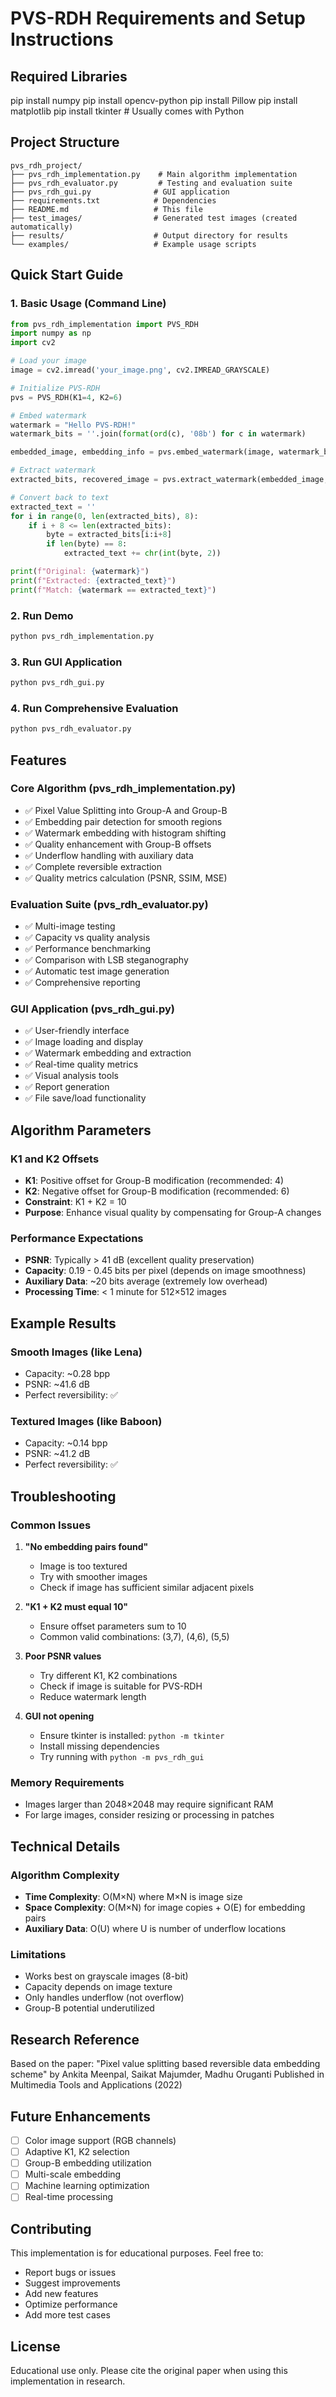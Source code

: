 # PVS-RDH Requirements and Setup Instructions

## Required Libraries
pip install numpy
pip install opencv-python
pip install Pillow
pip install matplotlib
pip install tkinter  # Usually comes with Python

## Project Structure
```
pvs_rdh_project/
├── pvs_rdh_implementation.py    # Main algorithm implementation
├── pvs_rdh_evaluator.py         # Testing and evaluation suite
├── pvs_rdh_gui.py              # GUI application
├── requirements.txt            # Dependencies
├── README.md                   # This file
├── test_images/                # Generated test images (created automatically)
├── results/                    # Output directory for results
└── examples/                   # Example usage scripts
```

## Quick Start Guide

### 1. Basic Usage (Command Line)
```python
from pvs_rdh_implementation import PVS_RDH
import numpy as np
import cv2

# Load your image
image = cv2.imread('your_image.png', cv2.IMREAD_GRAYSCALE)

# Initialize PVS-RDH
pvs = PVS_RDH(K1=4, K2=6)

# Embed watermark
watermark = "Hello PVS-RDH!"
watermark_bits = ''.join(format(ord(c), '08b') for c in watermark)

embedded_image, embedding_info = pvs.embed_watermark(image, watermark_bits)

# Extract watermark
extracted_bits, recovered_image = pvs.extract_watermark(embedded_image, embedding_info)

# Convert back to text
extracted_text = ''
for i in range(0, len(extracted_bits), 8):
    if i + 8 <= len(extracted_bits):
        byte = extracted_bits[i:i+8]
        if len(byte) == 8:
            extracted_text += chr(int(byte, 2))

print(f"Original: {watermark}")
print(f"Extracted: {extracted_text}")
print(f"Match: {watermark == extracted_text}")
```

### 2. Run Demo
```bash
python pvs_rdh_implementation.py
```

### 3. Run GUI Application
```bash
python pvs_rdh_gui.py
```

### 4. Run Comprehensive Evaluation
```bash
python pvs_rdh_evaluator.py
```

## Features

### Core Algorithm (pvs_rdh_implementation.py)
- ✅ Pixel Value Splitting into Group-A and Group-B
- ✅ Embedding pair detection for smooth regions
- ✅ Watermark embedding with histogram shifting
- ✅ Quality enhancement with Group-B offsets
- ✅ Underflow handling with auxiliary data
- ✅ Complete reversible extraction
- ✅ Quality metrics calculation (PSNR, SSIM, MSE)

### Evaluation Suite (pvs_rdh_evaluator.py)
- ✅ Multi-image testing
- ✅ Capacity vs quality analysis
- ✅ Performance benchmarking
- ✅ Comparison with LSB steganography
- ✅ Automatic test image generation
- ✅ Comprehensive reporting

### GUI Application (pvs_rdh_gui.py)
- ✅ User-friendly interface
- ✅ Image loading and display
- ✅ Watermark embedding and extraction
- ✅ Real-time quality metrics
- ✅ Visual analysis tools
- ✅ Report generation
- ✅ File save/load functionality

## Algorithm Parameters

### K1 and K2 Offsets
- **K1**: Positive offset for Group-B modification (recommended: 4)
- **K2**: Negative offset for Group-B modification (recommended: 6)
- **Constraint**: K1 + K2 = 10
- **Purpose**: Enhance visual quality by compensating for Group-A changes

### Performance Expectations
- **PSNR**: Typically > 41 dB (excellent quality preservation)
- **Capacity**: 0.19 - 0.45 bits per pixel (depends on image smoothness)
- **Auxiliary Data**: ~20 bits average (extremely low overhead)
- **Processing Time**: < 1 minute for 512×512 images

## Example Results

### Smooth Images (like Lena)
- Capacity: ~0.28 bpp
- PSNR: ~41.6 dB
- Perfect reversibility: ✅

### Textured Images (like Baboon)
- Capacity: ~0.14 bpp  
- PSNR: ~41.2 dB
- Perfect reversibility: ✅

## Troubleshooting

### Common Issues

1. **"No embedding pairs found"**
   - Image is too textured
   - Try with smoother images
   - Check if image has sufficient similar adjacent pixels

2. **"K1 + K2 must equal 10"**
   - Ensure offset parameters sum to 10
   - Common valid combinations: (3,7), (4,6), (5,5)

3. **Poor PSNR values**
   - Try different K1, K2 combinations
   - Check if image is suitable for PVS-RDH
   - Reduce watermark length

4. **GUI not opening**
   - Ensure tkinter is installed: `python -m tkinter`
   - Install missing dependencies
   - Try running with `python -m pvs_rdh_gui`

### Memory Requirements
- Images larger than 2048×2048 may require significant RAM
- For large images, consider resizing or processing in patches

## Technical Details

### Algorithm Complexity
- **Time Complexity**: O(M×N) where M×N is image size
- **Space Complexity**: O(M×N) for image copies + O(E) for embedding pairs
- **Auxiliary Data**: O(U) where U is number of underflow locations

### Limitations
- Works best on grayscale images (8-bit)
- Capacity depends on image texture
- Only handles underflow (not overflow)
- Group-B potential underutilized

## Research Reference
Based on the paper:
"Pixel value splitting based reversible data embedding scheme"
by Ankita Meenpal, Saikat Majumder, Madhu Oruganti
Published in Multimedia Tools and Applications (2022)

## Future Enhancements
- [ ] Color image support (RGB channels)
- [ ] Adaptive K1, K2 selection
- [ ] Group-B embedding utilization
- [ ] Multi-scale embedding
- [ ] Machine learning optimization
- [ ] Real-time processing

## Contributing
This implementation is for educational purposes. Feel free to:
- Report bugs or issues
- Suggest improvements
- Add new features
- Optimize performance
- Add more test cases

## License
Educational use only. Please cite the original paper when using this implementation in research.
